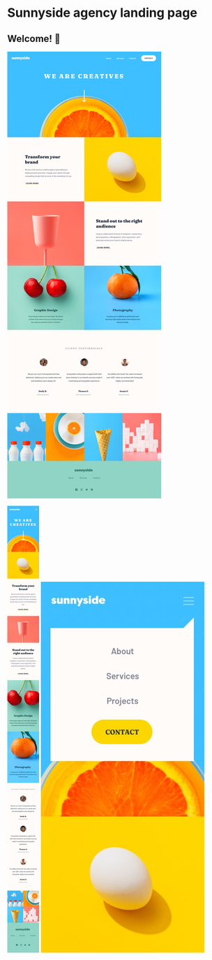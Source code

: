 # Sunnyside agency landing page

## Welcome! 👋

![Design preview for the Sunnyside agency landing page coding challenge](./design/desktop-design.jpg)

![Design preview for the Sunnyside agency landing page coding challenge](./design/mobile-design.jpg)
![Design preview for the Sunnyside agency landing page coding challenge](./design/mobile-menu.jpg)

